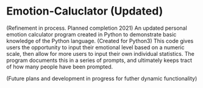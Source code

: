 # Emotion-Caluclator (Updated)
(Refinement in process. Planned completion 2021)
An updated personal emotion calculator program created in Python to demonstrate basic knowledge of the Python language. (Created for Python3) 
This code gives users the opportunity to input their emotional level based on a numeric scale, then allow for more users to input their own individual statistics. The program documents this in a series of prompts, and ultimately keeps tract of how many people have been prompted.

(Future plans and development in progress for futher dynamic functionality)
